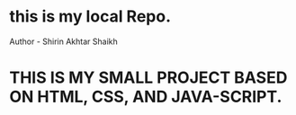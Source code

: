 # this is my local Repo.
Author - Shirin Akhtar Shaikh
# THIS IS MY SMALL PROJECT BASED ON HTML, CSS, AND JAVA-SCRIPT.
